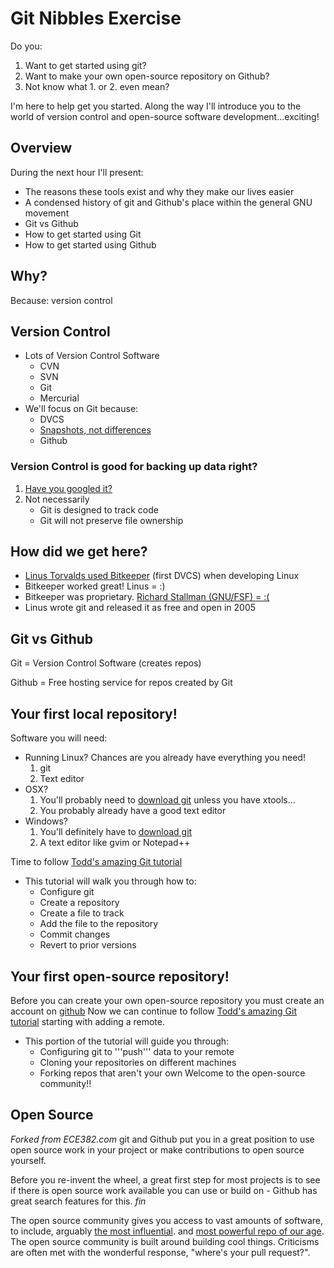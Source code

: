 # Git Nibbles Exercise

Do you:

1. Want to get started using git? 
2. Want to make your own open-source repository on Github? 
3. Not know what 1. or 2. even mean?

I'm here to help get you started. Along the way I'll introduce you to the world of version
control and open-source software development...exciting! 

## Overview 

During the next hour I'll present:

- The reasons these tools exist and why they make our lives easier
- A condensed history of git and Github's place within the general GNU movement 
- Git vs Github
- How to get started using Git
- How to get started using Github 

## Why?

Because: version control 

## Version Control

- Lots of Version Control Software
   - CVN
   - SVN
   - Git
   - Mercurial
- We'll focus on Git because: 
   - DVCS
   - [Snapshots, not differences](http://git-scm.com/book/en/Getting-Started-Git-Basics)
   - Github

### Version Control is good for backing up data right?

1. [Have you googled it?](http://blog.codekills.net/2009/12/08/using-git-for-backup-is-asking-for-pain/)
2. Not necessarily
	- Git is designed to track code
	- Git will not preserve file ownership

## How did we get here?

- [Linus Torvalds used
  Bitkeeper](http://www.infoworld.com/t/platforms/linus-torvalds-bitkeeper-blunder-905) (first DVCS) when developing Linux
- Bitkeeper worked great! Linus = :)
- Bitkeeper was proprietary. [Richard Stallman (GNU/FSF) = :(](http://developers.slashdot.org/comments.pl?sid=145174&cid=12154255)
- Linus wrote git and released it as free and open in 2005 

## Git vs Github

Git = Version Control Software (creates repos)

Github = Free hosting service for repos created by Git

## Your first local repository!

Software you will need:
- Running Linux? Chances are you already have everything you need!
	1. git
	2. Text editor
- OSX?
    1. You'll probably need to [download git](http://sourceforge.net/projects/git-osx-installer/) unless you have xtools...
    2. You probably already have a good text editor
- Windows?
    1. You'll definitely have to [download git](http://msysgit.googlecode.com/files/Git-1.8.4-preview20130916.exe)
    2. A text editor like gvim or Notepad++

Time to follow [Todd's amazing Git tutorial](http://ece382.com/datasheets/git_tutorial.html)
- This tutorial will walk you through how to:
	- Configure git
	- Create a repository
	- Create a file to track
	- Add the file to the repository
	- Commit changes
	- Revert to prior versions

## Your first open-source repository!

Before you can create your own open-source repository you must create an account
on [github](www.github.com)
Now we can continue to follow [Todd's amazing Git tutorial](http://ece382.com/datasheets/git_tutorial.html) starting with adding a remote.
- This portion of the tutorial will guide you through:
	- Configuring git to '''push''' data to your remote
	- Cloning your repositories on different machines
	- Forking repos that aren't your own 
Welcome to the open-source community!!

## Open Source

*Forked from ECE382.com* git and Github put you in a great position to use open
source work in your project or make contributions to open source yourself.

Before you re-invent the wheel, a great first step for most projects is to see
if there is open source work available you can use or build on - Github has
great search features for this. *fin*

The open source community gives you access to vast amounts of software, to
include, arguably [the most influential](http://readwrite.com/2011/08/25/as-steve-jobs-steps-down-linux#awesm=~oDw0XRaN4ItIYV). and [most powerful repo of our age](https://github.com/torvalds).
The open source community is built around building cool things. Criticisms are
often met with the wonderful response, "where's your pull request?".
